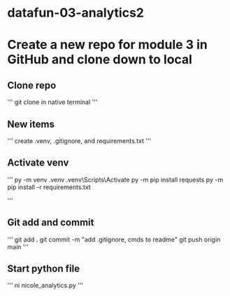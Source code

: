 # datafun-03-analytics2
# Create a new repo for module 3 in GitHub and clone down to local

## Clone repo
'''
git clone in native terminal
'''

## New items
'''
create .venv, .gitignore, and requirements.txt
'''

## Activate venv
'''
py -m venv .venv
.venv\Scripts\Activate
py -m pip install requests
py -m pip install -r requirements.txt

'''

## Git add and commit
'''
git add .
git commit -m "add .gitignore, cmds to readme"
git push origin main
'''

## Start python file
'''
ni nicole_analytics.py
'''
